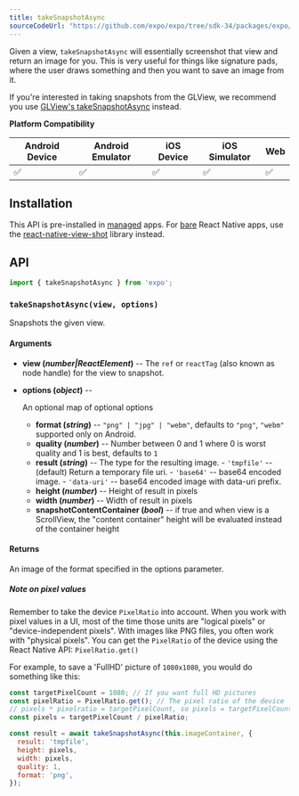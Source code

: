 ```yaml
---
title: takeSnapshotAsync
sourceCodeUrl: "https://github.com/expo/expo/tree/sdk-34/packages/expo/src/takeSnapshotAsync"
---
```


Given a view, `takeSnapshotAsync` will essentially screenshot that view and return an image for you. This is very useful for things like signature pads, where the user draws something and then you want to save an image from it.

If you're interested in taking snapshots from the GLView, we recommend you use [GLView's takeSnapshotAsync](../gl-view/#takesnapshotasync) instead.

**Platform Compatibility**

| Android Device | Android Emulator | iOS Device | iOS Simulator |  Web  |
| ------ | ---------- | ------ | ------ | ------ |
| ✅     |  ✅     | ✅     | ✅     | ✅    |

## Installation

This API is pre-installed in [managed](../../introduction/managed-vs-bare/#managed-workflow) apps. For [bare](../../introduction/managed-vs-bare/#bare-workflow) React Native apps, use the [react-native-view-shot](https://github.com/gre/react-native-view-shot) library instead.

## API

```js
import { takeSnapshotAsync } from 'expo';
```

### `takeSnapshotAsync(view, options)`

Snapshots the given view.

#### Arguments

- **view (_number|ReactElement_)** -- The `ref` or `reactTag` (also known as node handle) for the view to snapshot.
- **options (_object_)** --

  An optional map of optional options

  - **format (_string_)** -- `"png" | "jpg" | "webm"`, defaults to `"png"`, `"webm"` supported only on Android.
  - **quality (_number_)** -- Number between 0 and 1 where 0 is worst quality and 1 is best, defaults to `1`
  - **result (_string_)** -- The type for the resulting image.
    \- `'tmpfile'` -- (default) Return a temporary file uri.
    \- `'base64'` -- base64 encoded image.
    \- `'data-uri'` -- base64 encoded image with data-uri prefix.
  - **height (_number_)** -- Height of result in pixels
  - **width (_number_)** -- Width of result in pixels
  - **snapshotContentContainer (_bool_)** -- if true and when view is a ScrollView, the "content container" height will be evaluated instead of the container height

#### Returns

An image of the format specified in the options parameter.

##### Note on pixel values

Remember to take the device `PixelRatio` into account. When you work with pixel values in a UI, most of the time those units are "logical pixels" or "device-independent pixels". With images like PNG files, you often work with "physical pixels". You can get the `PixelRatio` of the device using the React Native API: `PixelRatio.get()`

For example, to save a 'FullHD' picture of `1080x1080`, you would do something like this:

```js
const targetPixelCount = 1080; // If you want full HD pictures
const pixelRatio = PixelRatio.get(); // The pixel ratio of the device
// pixels * pixelratio = targetPixelCount, so pixels = targetPixelCount / pixelRatio
const pixels = targetPixelCount / pixelRatio;

const result = await takeSnapshotAsync(this.imageContainer, {
  result: 'tmpfile',
  height: pixels,
  width: pixels,
  quality: 1,
  format: 'png',
});
```
